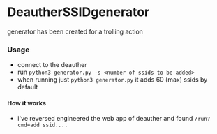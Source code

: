 # DeautherSSIDgenerator
generator has been created for a trolling action

### Usage
* connect to the deauther
* run `python3 generator.py -s <number of ssids to be added>`
* when running just `python3 generator.py` it adds 60 (max) ssids by default

#### How it works
* i've reversed engineered the web app of deauther and found `/run?cmd=add ssid....`
